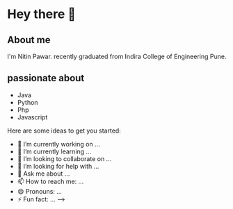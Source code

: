# Hey there :wave:



## About me

I'm Nitin Pawar. recently graduated from Indira College of Engineering Pune. 



## passionate about

- Java
- Python
- Php
- Javascript







Here are some ideas to get you started:

- 🔭 I’m currently working on ...
- 🌱 I’m currently learning ...
- 👯 I’m looking to collaborate on ...
- 🤔 I’m looking for help with ...
- 💬 Ask me about ...
- 📫 How to reach me: ...
- 😄 Pronouns: ...
- ⚡ Fun fact: ...
-->
